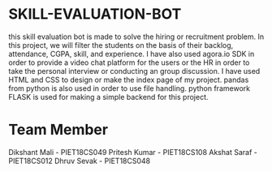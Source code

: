 # SKILL-EVALUATION-BOT
this skill evaluation bot is made to solve the hiring or recruitment problem. In this project, we will filter the students on the basis of their backlog, attendance, CGPA, skill, and experience. I have also used agora.io SDK in order to provide a video chat platform for the users or the HR in order to take the personal interview or conducting an group discussion.
I have used HTML and CSS to design or make the index page of my project. pandas from python is also used in order to use file handling. python framework FLASK is used for making a simple backend for this project.


# Team Member
Dikshant Mali - PIET18CS049
Pritesh Kumar - PIET18CS108
Akshat Saraf - PIET18CS012
Dhruv Sevak - PIET18CS048 
